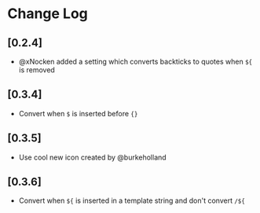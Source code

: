# Change Log

## [0.2.4]

- @xNocken added a setting which converts backticks to quotes when `${` is removed

## [0.3.4]
- Convert when `$` is inserted before `{}` 

## [0.3.5]
- Use cool new icon created by @burkeholland 

## [0.3.6]
- Convert when `${` is inserted in a template string and don't convert `/${` 